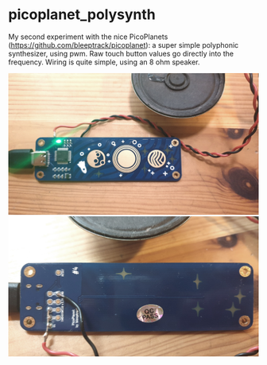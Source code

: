 # picoplanet_polysynth

My second experiment with the nice PicoPlanets (https://github.com/bleeptrack/picoplanet): a super simple polyphonic synthesizer, using pwm. Raw touch button values go directly into the frequency. Wiring is quite simple, using an 8 ohm speaker. 

![vorn](vorn.jpg)
![hinten](hinten.jpg)
